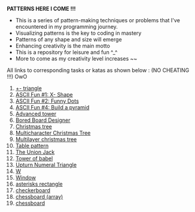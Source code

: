 **PATTERNS HERE I COME !!!**

* This is a series of pattern-making techniques or problems that I've encountered in my programming journey. 
* Visualizing patterns is the key to coding in mastery
* Patterns of any shape and size will emerge
* Enhancing creativity is the main motto
* This is a repository for leisure and fun ^_^
* More to come as my creativity level increases ~~

All links to corresponding tasks or katas as shown below : (NO CHEATING !!!) OwO

1. [+- triangle](https://www.codewars.com/kata/592e3b99166edbd005000065)
1. [ASCII Fun #1: X- Shape](https://www.codewars.com/kata/5906436806d25f846400009b)
1. [ASCII Fun #2: Funny Dots](https://www.codewars.com/kata/59098c39d8d24d12b6000020)
1. [ASCII Fun #4: Build a pyramid](https://www.codewars.com/kata/594a5d8f704e4d5561000019)
1. [Advanced tower](https://www.codewars.com/kata/57675f3dedc6f728ee000256)
1. [Bored Board Designer](https://www.codewars.com/kata/59f9b7ab8ba914d68200011e/javascript)
1. [Christmas tree](https://www.codewars.com/kata/52755006cc238fcae70000ed)
1. [Multicharacter Christmas Tree](https://www.codewars.com/kata/5a405ba4e1ce0e1d7800012e)
1. [Multilayer christmas tree](https://www.codewars.com/kata/56c30eaef85696bf35000ccf)
1. [Table pattern](https://www.codewars.com/kata/5827e2efc983ca6f230000e0)
1. [The Union Jack](https://www.codewars.com/kata/5620281f0eeee479cd000020)
1. [Tower of babel](https://www.codewars.com/kata/5722cc50785220ac8b00129b)
1. [Upturn Numeral Triangle](https://www.codewars.com/kata/564f3d49a06556d27c000077)
1. [W]()
1. [Window](https://www.codewars.com/kata/59c03f175fb13337df00002e)
1. [asterisks rectangle]()
1. [checkerboard](https://www.codewars.com/kata/53dc08fa8a0c93229400023b)
1. [chessboard (array)](https://www.codewars.com/kata/56242b89689c35449b000059)
1. [chessboard](https://www.codewars.com/kata/581c894633b9fe465d0000a6)
